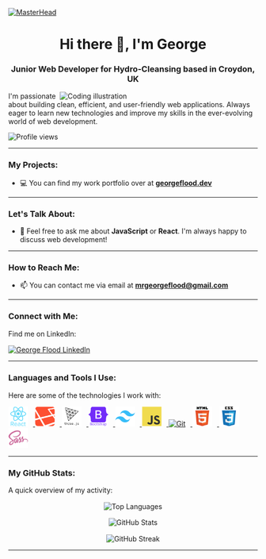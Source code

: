 [![MasterHead](https://user-images.githubusercontent.com/74038190/212749695-a6817c5a-a794-462b-afca-1b5ce7dd5e63.gif)](https://georgeflood.dev)

<h1 align="center">Hi there 👋, I'm George</h1>
<h3 align="center">Junior Web Developer for Hydro-Cleansing based in Croydon, UK</h3>

<img align="right" alt="Coding illustration" width="400" src="https://user-images.githubusercontent.com/74038190/226190894-18e959ba-d458-4a94-ac44-790190f2a947.gif"/>

<p align="left">I'm passionate about building clean, efficient, and user-friendly web applications. Always eager to learn new technologies and improve my skills in the ever-evolving world of web development.</p>

<p align="left"> <img src="https://komarev.com/ghpvc/?username=georgeflood&label=Profile%20Views&color=0e75b6&style=flat" alt="Profile views" /> </p>

---

### My Projects:

-   💻 You can find my work portfolio over at [**georgeflood.dev**](https://georgeflood.dev)

---

### Let's Talk About:

-   💬 Feel free to ask me about **JavaScript** or **React**. I'm always happy to discuss web development!

---

### How to Reach Me:

-   📫 You can contact me via email at **mrgeorgeflood@gmail.com**

---

<h3 align="left">Connect with Me:</h3>
<p align="left">Find me on LinkedIn:</p>
<p align="left">
<a href="https://www.linkedin.com/in/george-flood-frontend/" target="blank"><img align="center" src="https://raw.githubusercontent.com/rahuldkjain/github-profile-readme-generator/master/src/images/icons/Social/linked-in-alt.svg" alt="George Flood LinkedIn" height="30" width="40" /></a>
</p>

---

<h3 align="left">Languages and Tools I Use:</h3>
<p align="left">Here are some of the technologies I work with:</p>

<p align="left">
    <a href="https://reactjs.org/" target="_blank" rel="noreferrer" title="React">
      <img src="https://raw.githubusercontent.com/devicons/devicon/master/icons/react/react-original-wordmark.svg" alt="React" width="40" height="40" style="margin-right: 10px;"/>
    </a>
    <a href="https://laravel.com/" target="_blank" rel="noreferrer" title="Laravel">
      <img src="https://raw.githubusercontent.com/devicons/devicon/develop/icons/laravel/laravel-plain.svg" alt="Laravel" width="40" height="40" style="margin-right: 10px;"/>
    </a>
    <a href="https://threejs.org/" target="_blank" rel="noreferrer" title="Three.js">
      <img src="https://raw.githubusercontent.com/devicons/devicon/master/icons/threejs/threejs-original-wordmark.svg" alt="Three.js" width="40" height="40" style="margin-right: 10px;"/>
    </a>
    <a href="https://getbootstrap.com" target="_blank" rel="noreferrer" title="Bootstrap">
      <img src="https://raw.githubusercontent.com/devicons/devicon/master/icons/bootstrap/bootstrap-plain-wordmark.svg" alt="Bootstrap" width="40" height="40" style="margin-right: 10px;"/>
    </a>
    <a href="https://tailwindcss.com/" target="_blank" rel="noreferrer" title="Tailwind CSS">
      <img src="https://raw.githubusercontent.com/devicons/devicon/develop/icons/tailwindcss/tailwindcss-plain.svg" alt="Tailwind CSS" width="40" height="40" style="margin-right: 10px;"/>
    </a>
    <a href="https://developer.mozilla.org/en-US/docs/Web/JavaScript" target="_blank" rel="noreferrer" title="JavaScript">
      <img src="https://raw.githubusercontent.com/devicons/devicon/master/icons/javascript/javascript-original.svg" alt="JavaScript" width="40" height="40" style="margin-right: 10px;"/>
    </a>
    <a href="https://git-scm.com/" target="_blank" rel="noreferrer" title="Git">
      <img src="https://www.vectorlogo.zone/logos/git-scm/git-scm-icon.svg" alt="Git" width="40" height="40" style="margin-right: 10px;"/>
    </a>
    <a href="https://www.w3.org/html/" target="_blank" rel="noreferrer" title="HTML5">
       <img src="https://raw.githubusercontent.com/devicons/devicon/master/icons/html5/html5-original-wordmark.svg" alt="HTML5" width="40" height="40" style="margin-right: 10px;"/>
    </a>
    <a href="https://www.w3schools.com/css/" target="_blank" rel="noreferrer" title="CSS3">
        <img src="https://raw.githubusercontent.com/devicons/devicon/master/icons/css3/css3-original-wordmark.svg" alt="CSS3" width="40" height="40" style="margin-right: 10px;"/>
    </a>
     <a href="https://sass-lang.com" target="_blank" rel="noreferrer" title="Sass">
         <img src="https://raw.githubusercontent.com/devicons/devicon/master/icons/sass/sass-original.svg" alt="Sass" width="40" height="40" style="margin-right: 10px;"/>
     </a>
</p>

---

<h3 align="left">My GitHub Stats:</h3>
<p align="left">A quick overview of my activity:</p>

<p align="center">
  <img align="center" src="https://github-readme-stats.vercel.app/api/top-langs/?username=georgeflood&show_icons=true&locale=en&layout=compact&theme=tokyonight" alt="Top Languages" />
</p>
<p align="center">
  <img align="center" src="https://github-readme-stats.vercel.app/api?username=georgeflood&show_icons=true&locale=en&theme=tokyonight" alt="GitHub Stats" />
</p>
<p align="center">
  <img align="center" src="https://github-readme-streak-stats.herokuapp.com/?user=georgeflood&theme=tokyonight" alt="GitHub Streak" />
</p>

---

